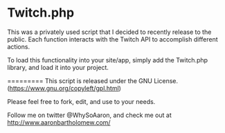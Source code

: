 Twitch.php
=========

This was a privately used script that I decided to recently release to the public. 
Each function interacts with the Twitch API to accomplish different actions. 

To load this functionality into your site/app, simply add the Twitch.php library, and load it into your project. 

=========
This script is released under the GNU License. (https://www.gnu.org/copyleft/gpl.html)

Please feel free to fork, edit, and use to your needs. 

Follow me on twitter @WhySoAaron, and check me out at http://www.aaronbartholomew.com/
